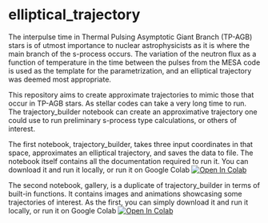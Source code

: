 # elliptical_trajectory

The interpulse time in Thermal Pulsing Asymptotic Giant Branch (TP-AGB) stars is of utmost importance to nuclear astrophysicists as it is where the main branch of the s-process occurs. The variation of the neutron flux as a function of temperature in the time between the pulses from the MESA code is used as the template for the parametrization, and an elliptical trajectory was deemed most appropriate.

This repository aims to create approximate trajectories to mimic those that occur in TP-AGB stars. As stellar codes can take a very long time to run. The trajectory_builder notebook can create an approximative trajectory one could use to run preliminary s-process type calculations, or others of interest.

The first notebook, trajectory_builder, takes three input coordinates in that space, approximates an elliptical trajectory, and saves the data to file. The notebook itself contains all the documentation required to run it. You can download it and run it locally, or run it on Google Colab [![Open In Colab](https://colab.research.google.com/assets/colab-badge.svg)](https://colab.research.google.com/github/jaadt7/elliptical_trajectory/blob/master/trajectory_builder.ipynb)

The second notebook, gallery, is a duplicate of trajectory_builder in terms of built-in functions. It contains images and animations showcasing some trajectories of interest. As the first, you can simply download it and run it locally, or run it on Google Colab [![Open In Colab](https://colab.research.google.com/assets/colab-badge.svg)](https://colab.research.google.com/github/jaadt7/elliptical_trajectory/blob/master/gallery.ipynb)
